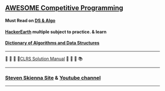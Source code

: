 ## [AWESOME Competitive Programming](https://github.com/lnishan/awesome-competitive-programming)

#### Must Read on [DS & Algo](https://www.topcoder.com/community/data-science/data-science-tutorials/)
#### [HackerEarth](https://www.hackerearth.com/practice/) multiple subject to practice. & learn
#### [Dictionary of Algorithms and Data Structures](https://xlinux.nist.gov/dads/)

---
📕 📗 📘 📙[CLRS Solution Manual](http://www.math.ucsd.edu/~mbodnar/CLRS_Solutions_Manual.pdf) 📓 📔 📒 📚

---

### [Steven Skienna Site](http://www3.cs.stonybrook.edu/~skiena/) & [Youtube channel](https://www.youtube.com/user/StevenSkiena)
---
